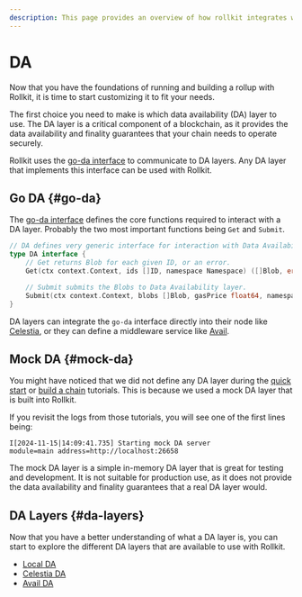 ```yaml
---
description: This page provides an overview of how rollkit integrates with DA.
---
```


<!-- markdownlint-disable MD033 -->

# DA

Now that you have the foundations of running and building a rollup with Rollkit, it is time to start customizing it to fit your needs.

The first choice you need to make is which data availability (DA) layer to use. The DA layer is a critical component of a blockchain, as it provides the data availability and finality guarantees that your chain needs to operate securely.

Rollkit uses the [go-da interface](https://github.com/rollkit/go-da) to communicate to DA layers. Any DA layer that implements this interface can be used with Rollkit.

## Go DA {#go-da}

The [go-da interface](https://github.com/rollkit/go-da) defines the core functions required to interact with a DA layer. Probably the two most important functions being `Get` and `Submit`.

```go
// DA defines very generic interface for interaction with Data Availability layers.
type DA interface {
	// Get returns Blob for each given ID, or an error.
	Get(ctx context.Context, ids []ID, namespace Namespace) ([]Blob, error)

	// Submit submits the Blobs to Data Availability layer.
	Submit(ctx context.Context, blobs []Blob, gasPrice float64, namespace Namespace) ([]ID, error)
}
```

DA layers can integrate the `go-da` interface directly into their node like [Celestia](celestia-da), or they can define a middleware service like [Avail](avail-da).

## Mock DA {#mock-da}

You might have noticed that we did not define any DA layer during the [quick start](../quick-start.md) or [build a chain](../wordle.md) tutorials. This is because we used a mock DA layer that is built into Rollkit.

If you revisit the logs from those tutorials, you will see one of the first lines being:

```shell
I[2024-11-15|14:09:41.735] Starting mock DA server                      module=main address=http://localhost:26658
```

The mock DA layer is a simple in-memory DA layer that is great for testing and development. It is not suitable for production use, as it does not provide the data availability and finality guarantees that a real DA layer would.

## DA Layers {#da-layers}

Now that you have a better understanding of what a DA layer is, you can start to explore the different DA layers that are available to use with Rollkit.

* [Local DA](local-da.md)
* [Celestia DA](celestia-da.md)
* [Avail DA](avail-da.md)
